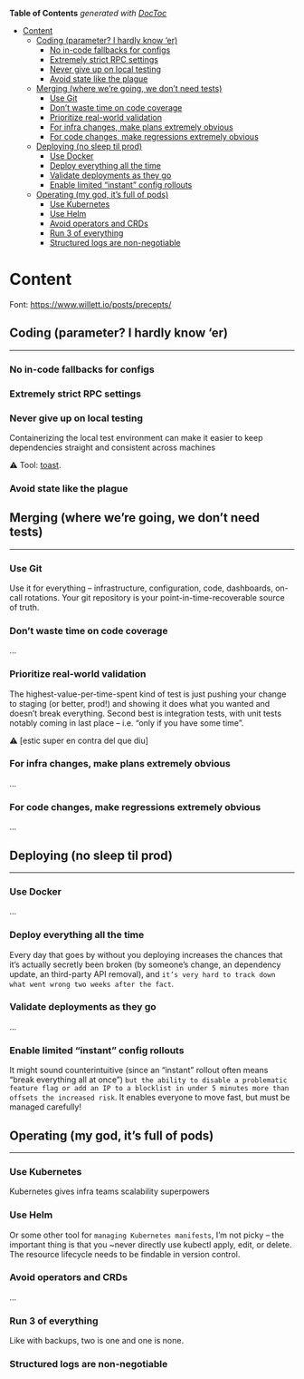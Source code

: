 <!-- START doctoc generated TOC please keep comment here to allow auto update -->
<!-- DON'T EDIT THIS SECTION, INSTEAD RE-RUN doctoc TO UPDATE -->
**Table of Contents**  *generated with [DocToc](https://github.com/thlorenz/doctoc)*

- [Content](#content)
  - [Coding (parameter? I hardly know ‘er)](#coding-parameter-i-hardly-know-er)
    - [No in-code fallbacks for configs](#no-in-code-fallbacks-for-configs)
    - [Extremely strict RPC settings](#extremely-strict-rpc-settings)
    - [Never give up on local testing](#never-give-up-on-local-testing)
    - [Avoid state like the plague](#avoid-state-like-the-plague)
  - [Merging (where we’re going, we don’t need tests)](#merging-where-were-going-we-dont-need-tests)
    - [Use Git](#use-git)
    - [Don’t waste time on code coverage](#dont-waste-time-on-code-coverage)
    - [Prioritize real-world validation](#prioritize-real-world-validation)
    - [For infra changes, make plans extremely obvious](#for-infra-changes-make-plans-extremely-obvious)
    - [For code changes, make regressions extremely obvious](#for-code-changes-make-regressions-extremely-obvious)
  - [Deploying (no sleep til prod)](#deploying-no-sleep-til-prod)
    - [Use Docker](#use-docker)
    - [Deploy everything all the time](#deploy-everything-all-the-time)
    - [Validate deployments as they go](#validate-deployments-as-they-go)
    - [Enable limited “instant” config rollouts](#enable-limited-instant-config-rollouts)
  - [Operating (my god, it’s full of pods)](#operating-my-god-its-full-of-pods)
    - [Use Kubernetes](#use-kubernetes)
    - [Use Helm](#use-helm)
    - [Avoid operators and CRDs](#avoid-operators-and-crds)
    - [Run 3 of everything](#run-3-of-everything)
    - [Structured logs are non-negotiable](#structured-logs-are-non-negotiable)

<!-- END doctoc generated TOC please keep comment here to allow auto update -->

# Content

Font: <https://www.willett.io/posts/precepts/>

## Coding (parameter? I hardly know ‘er)

---

### No in-code fallbacks for configs

### Extremely strict RPC settings

### Never give up on local testing

Containerizing the local test environment can make it easier to keep dependencies straight and consistent across machines

:warning: Tool: [toast](https://github.com/stepchowfun/toast).

### Avoid state like the plague

## Merging (where we’re going, we don’t need tests)

---

### Use Git

Use it for everything – infrastructure, configuration, code, dashboards, on-call rotations. Your git repository is your point-in-time-recoverable source of truth.

### Don’t waste time on code coverage

...

### Prioritize real-world validation

The highest-value-per-time-spent kind of test is just pushing your change to staging (or better, prod!) and showing it does what you wanted and doesn’t break everything. Second best is integration tests, with unit tests notably coming in last place – i.e. “only if you have some time”.

:warning: [estic super en contra del que diu]

### For infra changes, make plans extremely obvious

...

### For code changes, make regressions extremely obvious

...

## Deploying (no sleep til prod)

---

### Use Docker

...

### Deploy everything all the time

Every day that goes by without you deploying increases the chances that it’s actually secretly been broken (by someone’s change, an dependency update, an third-party API removal), and `it’s very hard to track down what went wrong two weeks after the fact`.

### Validate deployments as they go

...

### Enable limited “instant” config rollouts

It might sound counterintuitive (since an “instant” rollout often means “break everything all at once”) `but the ability to disable a problematic feature flag or add an IP to a blocklist in under 5 minutes more than offsets the increased risk`. It enables everyone to move fast, but must be managed carefully!

## Operating (my god, it’s full of pods)

---

### Use Kubernetes

Kubernetes gives infra teams scalability superpowers

### Use Helm

Or some other tool for `managing Kubernetes manifests`, I’m not picky – the important thing is that you ~never directly use kubectl apply, edit, or delete. The resource lifecycle needs to be findable in version control.

### Avoid operators and CRDs

...

### Run 3 of everything

Like with backups, two is one and one is none.

### Structured logs are non-negotiable
